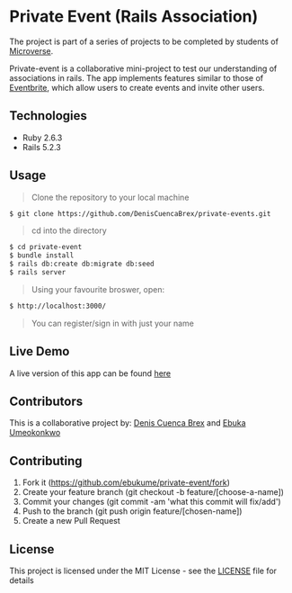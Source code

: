 # Private Event (Rails Association)

The project is part of a series of projects to be completed by students of [Microverse](https://www.microverse.org/ "The Global School for Remote Software Developers!").

Private-event is a collaborative mini-project to test our understanding of associations in rails. The app implements features similar to those of [Eventbrite](https://www.eventbrite.com/), which allow users to create events and invite other users.

## Technologies

- Ruby 2.6.3
- Rails 5.2.3

## Usage

> Clone the repository to your local machine

```sh
$ git clone https://github.com/DenisCuencaBrex/private-events.git
```

> cd into the directory

```sh
$ cd private-event
$ bundle install
$ rails db:create db:migrate db:seed
$ rails server
```

> Using your favourite broswer, open: 

```sh
$ http://localhost:3000/
```

> You can register/sign in with just your name

## Live Demo

A live version of this app can be found [here](https://private-event-rails.herokuapp.com)

## Contributors

This is a collaborative project by: [Denis Cuenca Brex](https://github.com/DenisCuencaBrex) and [Ebuka Umeokonkwo](https://github.com/ebukaume)

## Contributing

1. Fork it (https://github.com/ebukume/private-event/fork)
2. Create your feature branch (git checkout -b feature/[choose-a-name])
3. Commit your changes (git commit -am 'what this commit will fix/add')
4. Push to the branch (git push origin feature/[chosen-name])
5. Create a new Pull Request

## License

This project is licensed under the MIT License - see the [LICENSE](./LICENSE) file for details

